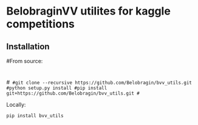 # BelobraginVV utilites for kaggle competitions

## Installation

#From source:
#
#```
#git clone --recursive https://github.com/Belobragin/bvv_utils.git
#python setup.py install
#pip install git+https://github.com/Belobragin/bvv_utils.git
#```

Locally:

```
pip install bvv_utils
```

